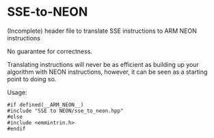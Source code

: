 SSE-to-NEON
===========

(Incomplete) header file to translate SSE instructions to ARM NEON instructions

No guarantee for correctness.

Translating instructions will never be as efficient as building up your algorithm with NEON instructions, however, it can be seen as a starting point to doing so.

Usage:

	#if defined(__ARM_NEON__)
	#include "SSE to NEON/sse_to_neon.hpp"
	#else
	#include <emmintrin.h>
	#endif
